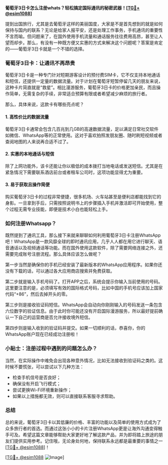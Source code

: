 **葡萄牙3日卡怎么注册whats？轻松搞定国际通讯的秘密武器！[[TG💪+ @esim1088](https://t.me/s/esim1088)]**

提到出国旅行，尤其是去葡萄牙这样的美丽国度，大家是不是首先想到的就是如何保持与国内的联系？无论是给家人报平安，还是处理工作事务，手机通讯的重要性不言而喻。但问题来了，在国外使用手机流量和通话服务往往费用高昂，甚至让人望而却步。那么，有没有一种既方便又实惠的方式来解决这个问题呢？答案是肯定的——葡萄牙3日卡就是一个不错的选择。

### 葡萄牙3日卡：让通讯不再昂贵

葡萄牙3日卡是一种专门针对短期游客设计的预付费SIM卡，它不仅支持本地通话和短信，还提供一定量的数据流量。对于计划在葡萄牙短暂停留几天的朋友来说，这种卡片简直就是“救星”。相比漫游服务，葡萄牙3日卡的价格更加亲民，而且操作简单，无需复杂的手续，非常适合预算有限或者希望减少麻烦的旅行者。

那么，具体来说，这款卡有哪些亮点呢？

#### 1. 高性价比的数据流量
葡萄牙3日卡通常会包含几百兆到几GB的高速数据流量，足以满足日常社交软件如微信、WhatsApp等的正常使用。这对于喜欢拍照发朋友圈、随时刷短视频或者查阅地图的人来说再合适不过了。

#### 2. 实惠的本地通话与短信
除了上网功能外，该卡还能让你以极低的成本拨打当地电话或发送短信。尤其是在紧急情况下需要联系酒店前台或者租车公司时，这项功能显得尤为重要。

#### 3. 易于获取且操作简便
购买葡萄牙3日卡的过程非常便捷，很多机场、火车站甚至是便利店都能找到它的身影。一旦拿到手后，只需按照说明书上的步骤插入手机并激活即可开始使用，整个过程无需专业技能，即便是技术小白也能轻松上手。

### 如何注册Whatsapp？

既然提到了通讯工具，那么接下来就来聊聊如何利用葡萄牙3日卡注册WhatsApp吧！WhatsApp是一款风靡全球的即时通讯应用，几乎人人都在用它进行聊天、语音通话以及视频通话等功能。而在国外使用这款软件，除了需要网络连接之外，还需要完成账号注册流程。那么具体应该怎么做呢？

第一步当然是确保你的手机已经安装了最新版本的WhatsApp应用程序。如果你还没有下载的话，可以通过各大应用商店搜索并免费获取。

第二步就是输入手机号码了。打开APP之后，系统会提示你输入当前使用的号码。这里要注意的是，必须填写有效的国际格式号码，比如中国的手机号应该加上国家代码“+86”，然后去掉开头的零。

第三步则是接收验证码短信。WhatsApp会自动向你刚刚输入的号码发送一条包含六位数字的验证信息。由于此时你可能还没有开启国际漫游服务，所以最好提前确认一下自己的运营商是否允许接收境外短信。

第四步则是输入收到的验证码并提交。如果一切顺利的话，恭喜你，你的WhatsApp账户现在已经成功注册啦！

### 小贴士：注册过程中遇到的问题怎么办？

当然，在实际操作中难免会出现各种意外情况，比如无法接收到验证码之类的。这时候不要慌张，可以尝试以下几种方法：

- 检查手机信号是否良好；
- 确保没有开启飞行模式；
- 尝试更换Wi-Fi环境重新操作；
- 如果以上措施都无效，则可以直接联系客服寻求帮助。

### 总结

总的来说，葡萄牙3日卡以其低廉的价格、丰富的功能以及简单的使用方式成为了众多旅行者的首选。而通过这张小小的卡片注册WhatsApp更是让海外沟通变得触手可及。希望这篇文章能够帮助大家更好地了解这款产品，并为即将踏上旅途的朋友们提供实用参考。记住哦，无论身处何地，保持联系永远都是最重要的事情之一[[TG💪+ @esim1088](https://t.me/s/esim1088)]！

[[TG💪+ @esim1088](https://t.me/s/esim1088) ![Image](https://i.postimg.cc/4NQfJmqS/Snipaste-2025-05-13-00-14-12.png)]